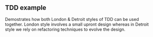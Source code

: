 ## TDD example

Demostrates how both London & Detroit styles of TDD can be used together. London style involves a small upront design whereas in Detroit style we rely on refactoring techniques to evolve the design.